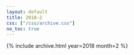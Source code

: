 ```yaml
---
layout: default
title: 2018–2
css: ["/css/archive.css"]
no_toc: true
---
```


{% include archive.html year=2018 month=2 %}
